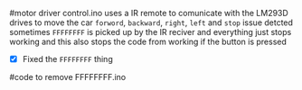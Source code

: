 #motor driver control.ino
uses a IR remote to comunicate with the LM293D drives to move the car `forword`, `backward`, `right`, `left` and `stop`
issue detcted sometimes `FFFFFFFF` is picked up by the IR reciver and everything just stops working and this also stops the code from working if the button is pressed

- [x] Fixed the `FFFFFFFF` thing

#code to remove FFFFFFFF.ino
